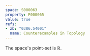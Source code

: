 ```yaml
---
space: S000063
property: P000065
value: true
refs:
- zb: "0386.54001"
  name: Counterexamples in Topology
---
```


The space's point-set is $\mathbb R$.
